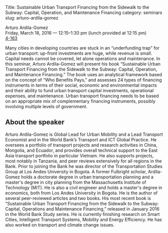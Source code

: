Title: Sustainable Urban Transport Financing from the Sidewalk to the Subway: Capital, Operation, and Maintenance Financing
category: seminars
slug: arturo-ardila-gomez

Arturo Ardila-Gomez<br/>
Friday, March 18, 2016 — 12:15–1:30 pm (lunch provided at 12:15 pm)<br/>
[4-163](http://whereis.mit.edu/?go=4-163)

Many cities in developing countries are stuck in an “underfunding trap” for urban transport: up-front investments are huge, while revenue is small. Capital needs cannot be covered, let alone operations and maintenance. In this seminar, Arturo Ardila-Gomez will present his book “Sustainable Urban Transport Financing from the Sidewalk to the Subway: Capital, Operation, and Maintenance Financing.” The book uses an analytical framework based on the concept of “Who Benefits Pays,” and assesses 24 types of financing instruments in terms of their social, economic and environmental impacts and their ability to fund urban transport capital investments, operational expenses, and maintenance. Urban transport financing needs to be based on an appropriate mix of complementary financing instruments, possibly involving multiple levels of government.

## About the speaker

Arturo Ardila-Gomez is Global Lead for Urban Mobility and a Lead Transport Economist and in the World Bank’s Transport and ICT Global Practice. He oversees a portfolio of transport projects and research activities in China, Mongolia, and Ecuador, and provides overall technical support to the East Asia transport portfolio in particular Vietnam. He also supports projects, most notably in Tanzania, and peer reviews extensively for all regions in the Bank. Prior to joining the Bank he was director of the Transportation Studies Group at Los Andes University in Bogota. A former Fulbright scholar, Ardila-Gomez holds a doctorate degree in urban transportation planning and a master's degree in city planning from the Massachusetts Institute of Technology (MIT). He is also a civil engineer and holds a master's degree in economics, both from Los Andes University in Bogota. He is the author of several peer-reviewed articles and two books. His most recent book is “Sustainable Urban Transport Financing from the Sidewalk to the Subway: Capital, Operations and Maintenance Financing,” released in January 2016 in the World Bank Study series. He is currently finishing research on Smart Cities, Intelligent Transport Systems, Mobility and Energy Efficiency. He has also worked on transport and climate change issues.